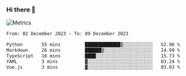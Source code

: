 ### Hi there 👋

![Metrics](https://github.com/radoapx/radoapx/blob/main/github-metrics.svg)

<!--START_SECTION:waka-->

```txt
From: 02 December 2023 - To: 09 December 2023

Python       55 mins         █████████████▒░░░░░░░░░░░   52.96 %
Markdown     26 mins         ██████▒░░░░░░░░░░░░░░░░░░   24.99 %
TypeScript   16 mins         ████░░░░░░░░░░░░░░░░░░░░░   15.73 %
YAML         3 mins          ▓░░░░░░░░░░░░░░░░░░░░░░░░   03.24 %
Vue.js       3 mins          ▓░░░░░░░░░░░░░░░░░░░░░░░░   03.03 %
```

<!--END_SECTION:waka-->

<!--
**radoapx/radoapx** is a ✨ _special_ ✨ repository because its `README.md` (this file) appears on your GitHub profile.

Here are some ideas to get you started:

- 🔭 I’m currently working on ...
- 🌱 I’m currently learning ...
- 👯 I’m looking to collaborate on ...
- 🤔 I’m looking for help with ...
- 💬 Ask me about ...
- 📫 How to reach me: ...
- 😄 Pronouns: ...
- ⚡ Fun fact: ...
-->
